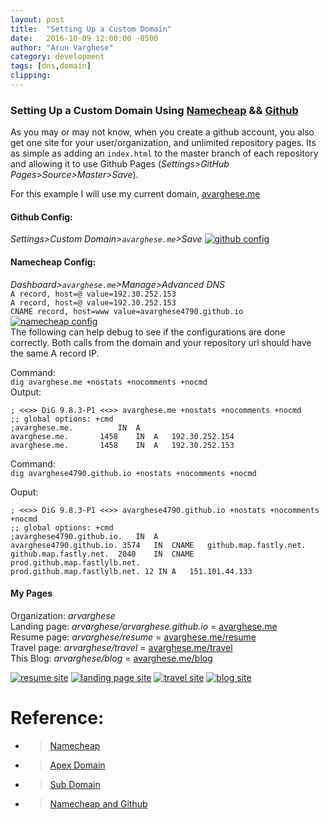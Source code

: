 ```yaml
---
layout: post
title:  "Setting Up a Custom Domain"
date:   2016-10-09 12:00:00 -0500
author: "Arun Varghese"
category: development
tags: [dns,domain]
clipping: 
---
```


### Setting Up a Custom Domain Using [Namecheap](https://www.namecheap.com/) && [Github](https://github.com/)

As you may or may not know, when you create a github account, you also get one site for your user/organization, and unlimited repository pages. Its as simple as adding an `index.html` to the master branch of each repository and allowing it to use Github Pages (*Settings>GitHub Pages>Source>Master>Save*).

For this example I will use my current domain, [avarghese.me](http://avarghese.me/)  

#### Github Config:  
*Settings>Custom Domain>`avarghese.me`>Save*
<a target="_blank" href="http://i.imgur.com/10Wjauk.jpg"><img class="img-travel" src="http://i.imgur.com/10Wjaukh.jpg" alt
	="github config"/></a>  

#### Namecheap Config:  
*Dashboard>`avarghese.me`>Manage>Advanced DNS*  
`A record, host=@ value=192.30.252.153`  
`A record, host=@ value=192.30.252.153`  
`CNAME record, host=www value=avarghese4790.github.io`  
<a target="_blank" href="http://i.imgur.com/3MlT0ou.jpg"><img class="img-travel" src="http://i.imgur.com/3MlT0ouh.jpg" alt
	="namecheap config"/></a>  
The following can help debug to see if the configurations are done correctly. Both calls from the domain and your repository url should have the same A record IP.  

Command:  
`dig avarghese.me +nostats +nocomments +nocmd`  
Output:  

```
; <<>> DiG 9.8.3-P1 <<>> avarghese.me +nostats +nocomments +nocmd
;; global options: +cmd
;avarghese.me.			IN	A
avarghese.me.		1458	IN	A	192.30.252.154
avarghese.me.		1458	IN	A	192.30.252.153
```

Command:  
`dig avarghese4790.github.io +nostats +nocomments +nocmd`  

Ouput:  

```
; <<>> DiG 9.8.3-P1 <<>> avarghese4790.github.io +nostats +nocomments +nocmd
;; global options: +cmd
;avarghese4790.github.io.	IN	A
avarghese4790.github.io. 3574	IN	CNAME	github.map.fastly.net.
github.map.fastly.net.	2040	IN	CNAME	prod.github.map.fastlylb.net.
prod.github.map.fastlylb.net. 12 IN	A	151.101.44.133
```

#### My Pages  
Organization: *arvarghese*  
Landing page: *arvarghese/arvarghese.github.io* = [avarghese.me](http://avarghese.me/)  
Resume page: *arvarghese/resume* = [avarghese.me/resume](http://avarghese.me/resume)  
Travel page: *arvarghese/travel* = [avarghese.me/travel](http://avarghese.me/travel)  
This Blog: *arvarghese/blog* = [avarghese.me/blog](http://avarghese.me/blog)


<div class="img-container">
	<a target="_blank" href="http://avarghese.me/"><img class="img-travel" src="http://i.imgur.com/tHvkrGWh.jpg" alt
	="resume site"/></a>  
	<a target="_blank" href="http://avarghese.me/resume"><img class="img-travel" src="http://i.imgur.com/PF5imjLh.jpg" alt
	="landing page site"/></a>  
	<a target="_blank" href="http://avarghese.me/travel"><img class="img-travel" src="http://i.imgur.com/dwloXIXh.jpg" alt
	="travel site"/></a>  
	<a target="_blank" href="http://avarghese.me/blog"><img class="img-travel" src="http://i.imgur.com/jwpYs2zh.jpg" alt
	="blog site"/></a>  
</div>

# Reference:

+ >[Namecheap](https://www.namecheap.com/)  
+ >[Apex Domain](https://help.github.com/articles/setting-up-an-apex-domain/#configuring-an-alias-or-aname-record-with-your-dns-provider)   
+ >[Sub Domain](https://help.github.com/articles/setting-up-a-www-subdomain/)  
+ >[Namecheap and Github](https://www.namecheap.com/support/knowledgebase/article.aspx/9645/2208/how-do-i-link-my-domain-to-github-pages)
